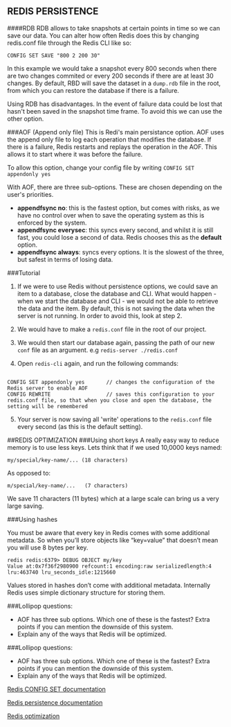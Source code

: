 ## REDIS PERSISTENCE
####RDB
RDB allows to take snapshots at certain points in time so we can save our data. You can alter how often Redis does this by changing redis.conf file through the Redis CLI like so: 

```
CONFIG SET SAVE "800 2 200 30"
```

In this example we would take a snapshot every 800 seconds when there are two changes commited or every 200 seconds if there are at least 30 changes. By default, RBD will save the dataset in a ```dump.rdb``` file in the root, from which you can restore the database if there is a failure. 

Using RDB has disadvantages. In the event of failure data could be lost that hasn't been saved in the snapshot time frame. To avoid this we can use the other option.

###AOF (Append only file)
This is Redi's main persistance option. AOF uses the append only file to log each operation that modifies the database. If there is a failure, Redis restarts and replays the operation in the AOF. This allows it to start where it was before the failure. 

To allow this option, change your config file by writing ``` CONFIG SET appendonly yes ``` 

With AOF, there are three sub-options. These are chosen depending on the user's priorities.

* __appendfsync no__: this is the fastest option, but comes with risks, as we have no control over when to save the operating system as this is enforced by the system. 
* __appendfsync everysec__: this syncs every second, and whilst it is still fast, you could lose a second of data. Redis chooses this as the __default__ option. 
* __appendfsync always__: syncs every options. It is the slowest of the three, but safest in terms of losing data.

###Tutorial 
1) If we were to use Redis without persistence options, we could save an item to a database, close the database and CLI. What would happen - when we start the database and CLI - we would not be able to retrieve the data and the item. By default, this is not saving the data when the server is not running. In order to avoid this, look at step 2.

2) We would have to make a ```redis.conf``` file in the root of our project. 

3) We would then start our database again, passing the path of our new ```conf``` file as an argument. e.g ```redis-server ./redis.conf```

4) Open ```redis-cli``` again, and run the following commands:

```

CONFIG SET appendonly yes		// changes the configuration of the Redis server to enable AOF
CONFIG REWRITE					// saves this configuration to your redis.conf file, so that when you close and open the database, the setting will be remembered

```

5) Your server is now saving all 'write' operations to the ```redis.conf``` file every second (as this is the default setting).

##REDIS OPTIMIZATION
###Using short keys
A really easy way to reduce memory is to use less keys. Lets think that if we used 10,0000 keys named: 

```
my/special/key-name/... (18 characters)
```

As opposed to:

```
m/special/key-name/...   (7 characters)
```

We save 11 characters (11 bytes) which at a large scale can bring us a very large saving.  

###Using hashes

You must be aware that every key in Redis comes with some additional metadata. So when you’ll store objects like “key=value” that doesn’t mean you will use 8 bytes per key.

```
redis redis:6379> DEBUG OBJECT my/key
Value at:0x7f36f2980900 refcount:1 encoding:raw serializedlength:4 lru:463740 lru_seconds_idle:1215660
```

Values stored in hashes don’t come with additional metadata. Internally Redis uses simple dictionary structure for storing them.

###Lollipop questions:
- AOF has three sub options. Which one of these is the fastest? Extra points if you can mention the downside of this system. 
- Explain any of the ways that Redis will be optimized. 

###Lollipop questions:
- AOF has three sub options. Which one of these is the fastest? Extra points if you can mention the downside of this system. 
- Explain any of the ways that Redis will be optimized. 

[Redis CONFIG SET documentation](http://redis.io/commands/config-set)

[Redis persistence documentation](http://redis.io/topics/persistence)

[Redis optimization](http://labs.octivi.com/how-we-cut-down-memory-usage-by-82/)